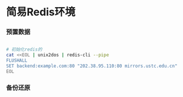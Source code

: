 简易Redis环境
===


### 预置数据

``` bash

# 初始化redis的
cat <<EOL | unix2dos | redis-cli --pipe
FLUSHALL
SET backend:example.com:80 "202.38.95.110:80 mirrors.ustc.edu.cn"
EOL

```

### 备份还原

``` bash



```
